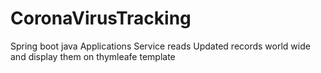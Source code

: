 # CoronaVirusTracking
Spring boot java Applications
Service reads Updated records world wide and display them on thymleafe template
